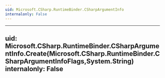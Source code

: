```yaml
---
uid: Microsoft.CSharp.RuntimeBinder.CSharpArgumentInfo
internalonly: False
---
```


---
uid: Microsoft.CSharp.RuntimeBinder.CSharpArgumentInfo.Create(Microsoft.CSharp.RuntimeBinder.CSharpArgumentInfoFlags,System.String)
internalonly: False
---
